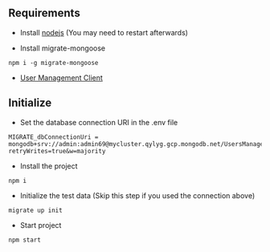 ## Requirements

- Install [nodejs](https://nodejs.org/es/download) (You may need to restart afterwards)

- Install migrate-mongoose
```
npm i -g migrate-mongoose
```
- [User Management Client](https://github.com/alvgom97/Users-Manager-Client)

## Initialize

- Set the database connection URI in the .env file
```
MIGRATE_dbConnectionUri = mongodb+srv://admin:admin69@mycluster.qylyg.gcp.mongodb.net/UsersManager?retryWrites=true&w=majority
```
- Install the project
```
npm i 
```
- Initialize the test data (Skip this step if you used the connection above)
```
migrate up init
```
- Start project
```
npm start 
```